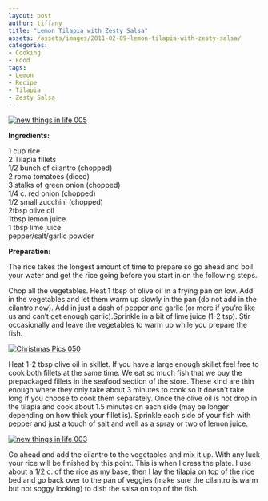 ```yaml
---
layout: post
author: tiffany
title: "Lemon Tilapia with Zesty Salsa"
assets: /assets/images/2011-02-09-lemon-tilapia-with-zesty-salsa/
categories: 
- Cooking
- Food
tags: 
- Lemon
- Recipe
- Tilapia
- Zesty Salsa
---
```


[![](jekyll_uploads/2011/02/new-things-in-life-005-575x431.jpg "new things in life 005")](http://www.sweetpeonies.com/2011/02/lemon-tilapia-with-zesty-salsa/new-things-in-life-005/)

**Ingredients:**

1 cup rice  
2 Tilapia fillets  
1/2 bunch of cilantro (chopped)  
2 roma tomatoes (diced)  
3 stalks of green onion (chopped)  
1/4 c. red onion (chopped)  
1/2 small zucchini (chopped)  
2tbsp olive oil  
1tbsp lemon juice  
1 tbsp lime juice  
pepper/salt/garlic powder

**Preparation:**

The rice takes the longest amount of time to prepare so go ahead and boil your water and get the rice going before you start in on the following steps.

Chop all the vegetables. Heat 1 tbsp of olive oil in a frying pan on low. Add in the vegetables and let them warm up slowly in the pan (do not add in the cilantro now). Add in just a dash of pepper and garlic (or more if you’re like us and can’t get enough garlic).Sprinkle in a bit of lime juice (1-2 tsp). Stir occasionally and leave the vegetables to warm up while you prepare the fish.

[![](jekyll_uploads/2011/02/Christmas-Pics-050-575x445.jpg "Christmas Pics 050")](http://www.sweetpeonies.com/2011/02/lemon-tilapia-with-zesty-salsa/christmas-pics-050/)

Heat 1-2 tbsp olive oil in skillet. If you have a large enough skillet feel free to cook both fillets at the same time. We eat so much fish that we buy the prepackaged fillets in the seafood section of the store. These kind are thin enough where they only take about 3 minutes to cook so it doesn’t take long if you choose to cook them separately. Once the olive oil is hot drop in the tilapia and cook about 1.5 minutes on each side (may be longer depending on how thick your fillet is). Sprinkle each side of your fish with pepper and just a touch of salt and well as a spray or two of lemon juice.

[![](jekyll_uploads/2011/02/new-things-in-life-003-575x431.jpg "new things in life 003")](http://www.sweetpeonies.com/2011/02/lemon-tilapia-with-zesty-salsa/new-things-in-life-003/)

Go ahead and add the cilantro to the vegetables and mix it up. With any luck your rice will be finished by this point. This is when I dress the plate. I use about a 1/2 c. of the rice as my base, then I lay the tilapia on top of the rice bed and go back over to the pan of veggies (make sure the cilantro is warm but not soggy looking) to dish the salsa on top of the fish.